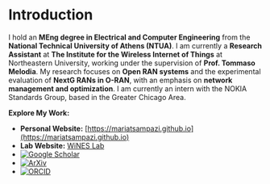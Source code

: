# Introduction

I hold an **MEng degree in Electrical and Computer Engineering** from the **National Technical University of Athens (NTUA)**. I am currently a **Research Assistant** at **The Institute for the Wireless Internet of Things** at Northeastern University, working under the supervision of **Prof. Tommaso Melodia**. My research focuses on **Open RAN systems** and the experimental evaluation of **NextG RANs in O-RAN**, with an emphasis on **network management and optimization**. I am currently an intern with the NOKIA Standards Group, based in the Greater Chicago Area.

**Explore My Work:**  
- **Personal Website:** [https://mariatsampazi.github.io](https://mariatsampazi.github.io)  
- **Lab Website:** [WiNES Lab](https://ece.northeastern.edu/wineslab/Maria.php)
- [![Google Scholar](https://img.shields.io/badge/Google_Scholar-4285F4?style=flat&logo=googlescholar&logoColor=white)](https://scholar.google.com/citations?user=PeHgVWsAAAAJ&hl=en)
- [![ArXiv](https://img.shields.io/badge/arXiv-B31B1B?style=flat&logo=arxiv&logoColor=white)](https://arxiv.org/search/cs?searchtype=author&query=Tsampazi,+M)
- [![ORCID](https://img.shields.io/badge/ORCID-A6CE39?style=flat&logo=orcid&logoColor=white)](https://orcid.org/my-orcid?orcid=0009-0007-4030-6281)  







<!--
**mariatsampazi/mariatsampazi** is a ✨ _special_ ✨ repository because its `README.md` (this file) appears on your GitHub profile.

Here are some ideas to get you started:

- 🔭 I’m currently working on ...
- 🌱 I’m currently learning ...
- 👯 I’m looking to collaborate on ...
- 🤔 I’m looking for help with ...
- 💬 Ask me about ...
- 📫 How to reach me: ...
- 😄 Pronouns: ...
- ⚡ Fun fact: ...
-->
